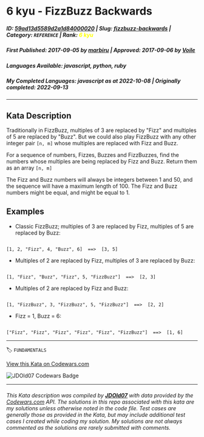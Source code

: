 # 6 kyu - FizzBuzz Backwards

##### **ID**: [59ad13d5589d2a1d84000020](https://www.codewars.com/kata/59ad13d5589d2a1d84000020) | **Slug**: [fizzbuzz-backwards](https://www.codewars.com/kata/59ad13d5589d2a1d84000020) | **Category**: `REFERENCE` | **Rank**: <span style="color:yellow">6 kyu</span>

##### **First Published**: 2017-09-05 ***by*** [marbiru](https://www.codewars.com/users/marbiru) | **Approved**: 2017-09-06 ***by*** [Voile](https://www.codewars.com/users/Voile)

##### **Languages Available**: javascript, python, ruby

##### **My Completed Languages**: javascript ***as at*** 2022-10-08 | **Originally completed**: 2022-09-13

---

## Kata Description


Traditionally in FizzBuzz, multiples of 3 are replaced by "Fizz" and multiples of 5 are replaced by "Buzz". But we could also play FizzBuzz with any other integer pair `[n, m]` whose multiples are replaced with Fizz and Buzz. 



For a sequence of numbers, Fizzes, Buzzes and FizzBuzzes, find the numbers whose multiples are being replaced by Fizz and Buzz. Return them as an array `[n, m]`



The Fizz and Buzz numbers will always be integers between 1 and 50, and the sequence will have a maximum length of 100. The Fizz and Buzz numbers might be equal, and might be equal to 1.



## Examples

* Classic FizzBuzz; multiples of 3 are replaced by Fizz, multiples of 5 are replaced by Buzz:

```

[1, 2, "Fizz", 4, "Buzz", 6]  ==>  [3, 5] 

```

* Multiples of 2 are replaced by Fizz, multiples of 3 are replaced by Buzz:

```

[1, "Fizz", "Buzz", "Fizz", 5, "FizzBuzz"]  ==>  [2, 3]

```

* Multiples of 2 are replaced by Fizz and Buzz:

```

[1, "FizzBuzz", 3, "FizzBuzz", 5, "FizzBuzz"]  ==>  [2, 2]

```

* Fizz = 1, Buzz = 6:

```

["Fizz", "Fizz", "Fizz", "Fizz", "Fizz", "FizzBuzz"]  ==>  [1, 6]

```

---


🏷 `FUNDAMENTALS`


[View this Kata on Codewars.com](https://www.codewars.com/kata/59ad13d5589d2a1d84000020)

![](https://www.codewars.com/users/jdold07/badges/large "JDOld07 Codewars Badge")

---

###### *This Kata description was compiled by [**JDOld07**](https://tpstech.dev) with data provided by the [Codewars.com](https://www.codewars.com) API.  The solutions in this repo associated with this kata are my solutions unless otherwise noted in the code file.  Test cases are generally those as provided in the Kata, but may include additional test cases I created while coding my solution.  My solutions are not always commented as the solutions are rarely submitted with comments.*
